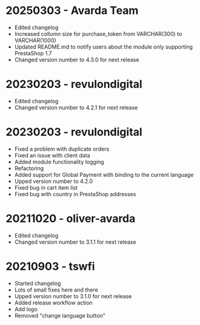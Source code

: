 20250303 - Avarda Team
========
* Edited changelog
* Increased collumn size for purchase_token from VARCHAR(300) to VARCHAR(1000)
* Updated README.md to notify users about the module only supporting PrestaShop 1.7
* Changed version number to 4.3.0 for next release


20230203 - revulondigital
========
* Edited changelog
* Changed version number to 4.2.1 for next release


20230203 - revulondigital
========
* Fixed a problem with duplicate orders
* Fixed an issue with client data
* Added module functionality logging
* Refactoring
* Added support for Global Payment with binding to the current language
* Upped version number to 4.2.0
* Fixed bug in cart item list
* Fixed bug with country in PrestaShop addresses


20211020 - oliver-avarda
========
* Edited changelog
* Changed version number to 3.1.1 for next release


20210903 - tswfi
========
* Started changelog
* Lots of small fixes here and there
* Upped version number to 3.1.0 for next release
* Added release workflow action
* Add logo
* Removed "change language button"
